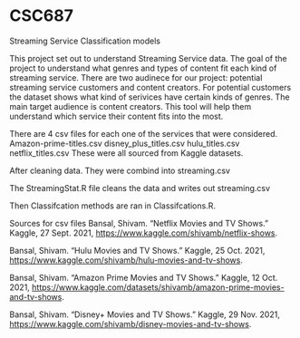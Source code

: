 # CSC687
Streaming Service Classification models 

This project set out to understand Streaming Service data. The goal of the project to understand what genres and types of content fit each kind of streaming service. There are two audinece for our project: potential streaming service customers and content creators. For potential customers the dataset shows what kind of serivices have certain kinds of genres. The main target audience is content creators. This tool will help them understand which service their content fits into the most. 

There are 4 csv files for each one of the services that were considered.
  Amazon-prime-titles.csv
  disney_plus_titles.csv
  hulu_titles.csv
  netflix_titles.csv
  These were all sourced from Kaggle datasets.
  
  After cleaning data. They were combind into streaming.csv
  
  The StreamingStat.R file cleans the data and writes out streaming.csv
  
  Then Classifcation methods are ran in Classifcations.R.
  
  
  Sources for csv files
Bansal, Shivam. “Netflix Movies and TV Shows.” Kaggle, 27 Sept. 2021, https://www.kaggle.com/shivamb/netflix-shows. 

Bansal, Shivam. “Hulu Movies and TV Shows.” Kaggle, 25 Oct. 2021, https://www.kaggle.com/shivamb/hulu-movies-and-tv-shows. 

Bansal, Shivam. “Amazon Prime Movies and TV Shows.” Kaggle, 12 Oct. 2021, https://www.kaggle.com/datasets/shivamb/amazon-prime-movies-and-tv-shows. 

Bansal, Shivam. “Disney+ Movies and TV Shows.” Kaggle, 29 Nov. 2021, https://www.kaggle.com/shivamb/disney-movies-and-tv-shows. 
  
  

